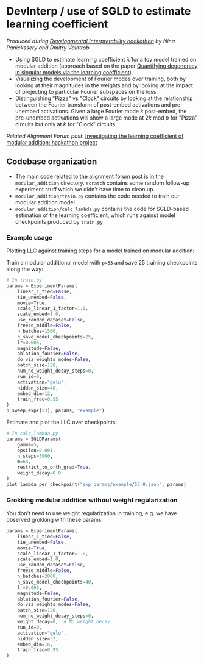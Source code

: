 # DevInterp / use of SGLD to estimate learning coefficient

_Produced during [Developmental Interpretability hackathon](https://events.humanitix.com/hackathon-developmental-interpretability) by Nina Panickssery and Dmitry Vaintrob_

- Using SGLD to estimate learning coefficient $\hat{\lambda}$ for a toy model trained on modular addition (approach based on the paper [Quantifying degeneracy in singular models via the learning coefficient](https://arxiv.org/pdf/2308.12108v1.pdf)).
- Visualizing the development of Fourier modes over training, both by looking at their magnitudes in the weights and by looking at the impact of projecting to particular Fourier subspaces on the loss.
- Distinguishing ["Pizza" vs "Clock"](https://browse.arxiv.org/pdf/2306.17844.pdf) circuits by looking at the relationship between the Fourier transform of post-embed activations and pre-unembed activations. Given a large Fourier mode $k$ post-embed, the pre-unembed activations will show a large mode at $2k \text{ mod } p$ for "Pizza" circuits but only at $k$ for "Clock" circuits.

_Related Alignment Forum post_: [Investigating the learning coefficient of modular addition: hackathon project](https://www.alignmentforum.org/posts/4v3hMuKfsGatLXPgt/investigating-the-learning-coefficient-of-modular-addition)

## Codebase organization

- The main code related to the alignment forum post is in the `modular_addition` directory. `scratch` contains some random follow-up experiment stuff which we didn't have time to clean up.
- `modular_addition/train.py` contains the code needed to train our modular addition model
- `modular_addition/calc_lambda.py` contains the code for SGLD-based estimation of the learning coefficient, which runs against model checkpoints produced by `train.py`

### Example usage

Plotting LLC against training steps for a model trained on modular addition:

Train a modular additional model with `p=53` and save 25 training checkpoints along the way:
```python
# In train.py
params = ExperimentParams(
    linear_1_tied=False,
    tie_unembed=False,
    movie=True,
    scale_linear_1_factor=1.0,
    scale_embed=1.0,
    use_random_dataset=False,
    freeze_middle=False,
    n_batches=1500,
    n_save_model_checkpoints=25,
    lr=0.005,
    magnitude=False,
    ablation_fourier=False,
    do_viz_weights_modes=False,
    batch_size=128,
    num_no_weight_decay_steps=0,
    run_id=0,
    activation="gelu",
    hidden_size=48,
    embed_dim=12,
    train_frac=0.95
)
p_sweep_exp([53], params, "example")
```

Estimate and plot the LLC over checkpoints:
```python
# In calc_lambda.py
params = SGLDParams(
    gamma=5,
    epsilon=0.001,
    n_steps=3000,
    m=64,
    restrict_to_orth_grad=True,
    weight_decay=0.0
)
plot_lambda_per_checkpoint("exp_params/example/53_0.json", params)
```

### Grokking modular addition without weight regularization

You don't need to use weight regularization in training, e.g. we have observed grokking with these params:

```python
params = ExperimentParams(
    linear_1_tied=False,
    tie_unembed=False,
    movie=True,
    scale_linear_1_factor=1.0,
    scale_embed=1.0,
    use_random_dataset=False,
    freeze_middle=False,
    n_batches=2000,
    n_save_model_checkpoints=40,
    lr=0.005,
    magnitude=False,
    ablation_fourier=False,
    do_viz_weights_modes=False,
    batch_size=128,
    num_no_weight_decay_steps=0,
    weight_decay=0,  # No weight decay
    run_id=0,
    activation="gelu",
    hidden_size=32,
    embed_dim=16,
    train_frac=0.95
)
```